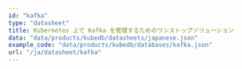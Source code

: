 ```yaml
---
id: "kafka"
type: "datasheet"
title: Kubernetes 上で Kafka を管理するためのワンストップソリューション
data: "data/products/kubedb/datasheets/japanese.json"
example_code: "data/products/kubedb/databases/kafka.json"
url: "/ja/datasheet/kafka"
---
```

